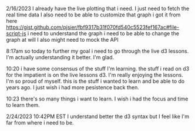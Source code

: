 2/16/2023
I already have the live plotting that i need.
I just need to fetch the real time data 
I also need to be able to customize that graph
i got it from here https://gist.github.com/pjsier/fbf9317b31f070fd540c5523fef167ac#file-script-js
i need to understand the graph
i need to be able to change the graph at will
I also might need to mock the API

8:17am
so today to further my goal i need to go through the live d3 lessons. I'm actually understanding it better. I'm glad.

10:20
i have some consensus of the stuff I'm learning. the stuff i read on d3 for the impatient is on the live lessons d3.
I'm really enjoying the lessons. I'm so proud of myself. this is the stuff i wanted to learn and be able to do years ago.
I just wish i had more pesistence back then.

10:23
there's so many things i want to learn. I wish i had the focus and time to learn them.

2/24/2023 
10:42PM EST
I understand better the d3 syntax but I feel like I'm far from where i need to be.



